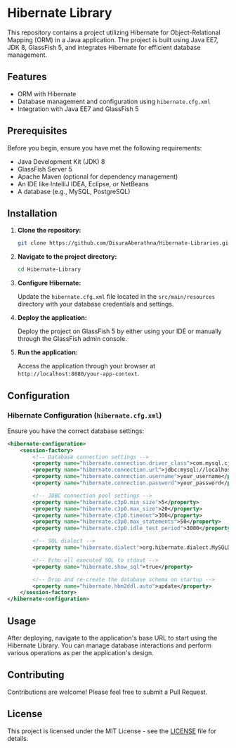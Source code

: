 # Hibernate Library

This repository contains a project utilizing Hibernate for Object-Relational Mapping (ORM) in a Java application. The project is built using Java EE7, JDK 8, GlassFish 5, and integrates Hibernate for efficient database management.

## Features

- ORM with Hibernate
- Database management and configuration using `hibernate.cfg.xml`
- Integration with Java EE7 and GlassFish 5

## Prerequisites

Before you begin, ensure you have met the following requirements:

- Java Development Kit (JDK) 8
- GlassFish Server 5
- Apache Maven (optional for dependency management)
- An IDE like IntelliJ IDEA, Eclipse, or NetBeans
- A database (e.g., MySQL, PostgreSQL)

## Installation

1. **Clone the repository:**

   ```bash
   git clone https://github.com/DisuraAberathna/Hibernate-Libraries.git
   ```

2. **Navigate to the project directory:**

   ```bash
   cd Hibernate-Library
   ```

3. **Configure Hibernate:**

   Update the `hibernate.cfg.xml` file located in the `src/main/resources` directory with your database credentials and settings.

4. **Deploy the application:**

   Deploy the project on GlassFish 5 by either using your IDE or manually through the GlassFish admin console.

5. **Run the application:**

   Access the application through your browser at `http://localhost:8080/your-app-context`.

## Configuration

### Hibernate Configuration (`hibernate.cfg.xml`)

Ensure you have the correct database settings:

```xml
<hibernate-configuration>
    <session-factory>
        <!-- Database connection settings -->
        <property name="hibernate.connection.driver_class">com.mysql.cj.jdbc.Driver</property>
        <property name="hibernate.connection.url">jdbc:mysql://localhost:3306/your_database</property>
        <property name="hibernate.connection.username">your_username</property>
        <property name="hibernate.connection.password">your_password</property>

        <!-- JDBC connection pool settings -->
        <property name="hibernate.c3p0.min_size">5</property>
        <property name="hibernate.c3p0.max_size">20</property>
        <property name="hibernate.c3p0.timeout">300</property>
        <property name="hibernate.c3p0.max_statements">50</property>
        <property name="hibernate.c3p0.idle_test_period">3000</property>

        <!-- SQL dialect -->
        <property name="hibernate.dialect">org.hibernate.dialect.MySQLDialect</property>

        <!-- Echo all executed SQL to stdout -->
        <property name="hibernate.show_sql">true</property>

        <!-- Drop and re-create the database schema on startup -->
        <property name="hibernate.hbm2ddl.auto">update</property>
    </session-factory>
</hibernate-configuration>
```

## Usage

After deploying, navigate to the application's base URL to start using the Hibernate Library. You can manage database interactions and perform various operations as per the application's design.

## Contributing

Contributions are welcome! Please feel free to submit a Pull Request.

## License

This project is licensed under the MIT License - see the [LICENSE](LICENSE) file for details.
